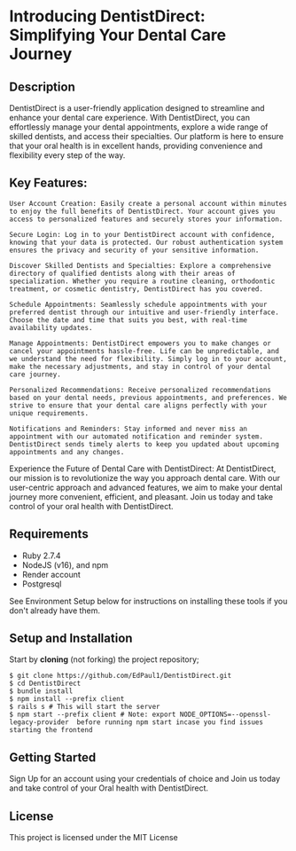 # Introducing DentistDirect: Simplifying Your Dental Care Journey

## Description

DentistDirect is a user-friendly application designed to streamline and enhance your dental care experience. With DentistDirect, you can effortlessly manage your dental appointments, explore a wide range of skilled dentists, and access their specialties. Our platform is here to ensure that your oral health is in excellent hands, providing convenience and flexibility every step of the way.

## Key Features:

    User Account Creation: Easily create a personal account within minutes to enjoy the full benefits of DentistDirect. Your account gives you access to personalized features and securely stores your information.

    Secure Login: Log in to your DentistDirect account with confidence, knowing that your data is protected. Our robust authentication system ensures the privacy and security of your sensitive information.

    Discover Skilled Dentists and Specialties: Explore a comprehensive directory of qualified dentists along with their areas of specialization. Whether you require a routine cleaning, orthodontic treatment, or cosmetic dentistry, DentistDirect has you covered.

    Schedule Appointments: Seamlessly schedule appointments with your preferred dentist through our intuitive and user-friendly interface. Choose the date and time that suits you best, with real-time availability updates.

    Manage Appointments: DentistDirect empowers you to make changes or cancel your appointments hassle-free. Life can be unpredictable, and we understand the need for flexibility. Simply log in to your account, make the necessary adjustments, and stay in control of your dental care journey.

    Personalized Recommendations: Receive personalized recommendations based on your dental needs, previous appointments, and preferences. We strive to ensure that your dental care aligns perfectly with your unique requirements.

    Notifications and Reminders: Stay informed and never miss an appointment with our automated notification and reminder system. DentistDirect sends timely alerts to keep you updated about upcoming appointments and any changes.

Experience the Future of Dental Care with DentistDirect:
At DentistDirect, our mission is to revolutionize the way you approach dental care. With our user-centric approach and advanced features, we aim to make your dental journey more convenient, efficient, and pleasant. Join us today and take control of your oral health with DentistDirect.

## Requirements

- Ruby 2.7.4
- NodeJS (v16), and npm
- Render account
- Postgresql

See Environment Setup below for instructions on installing these tools if you
don't already have them.

## Setup and Installation

Start by **cloning** (not forking) the project repository;

```console
$ git clone https://github.com/EdPaul1/DentistDirect.git
$ cd DentistDirect
$ bundle install
$ npm install --prefix client
$ rails s # This will start the server
$ npm start --prefix client # Note: export NODE_OPTIONS=--openssl-legacy-provider  before running npm start incase you find issues starting the frontend
```
## Getting Started

Sign Up for an account using your credentials of choice and Join us today and take control of your Oral health with DentistDirect.

## License
   This project is licensed under the MIT License